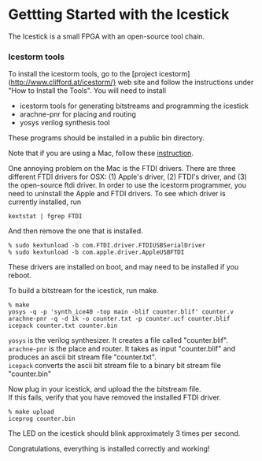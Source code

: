 # Gettting Started with the Icestick

The Icestick is a small FPGA with an open-source tool chain.

### Icestorm tools

To install the icestorm tools,
go to the [project icestorm](http://www.clifford.at/icestorm/} web site
and follow the instructions under "How to Install the Tools".
You will need to install

* icestorm tools for generating bitstreams and programming the icestick
* arachne-pnr for placing and routing 
* yosys verilog synthesis tool

These programs should be installed in a public bin directory.

Note that if you are using a Mac,
follow these [instruction](http://www.clifford.at/icestorm/notes_osx.html).

One annoying problem on the Mac is the FTDI drivers.
There are three different FTDI drivers for OSX:
(1) Apple's driver,
(2) FTDI's driver,
and (3) the open-source ftdi driver.
In order to use the icestorm programmer,
you need to uninstall the Apple and FTDI drivers.
To see which driver is currently installed, run

```
kextstat | fgrep FTDI
```

And then remove the one that is installed.

```
% sudo kextunload -b com.FTDI.driver.FTDIUSBSerialDriver
% sudo kextunload -b com.apple.driver.AppleUSBFTDI
```

These drivers are installed on boot,
and may need to be installed if you reboot.



To build a bitstream for the icestick, run make.

```
% make
yosys -q -p 'synth_ice40 -top main -blif counter.blif' counter.v
arachne-pnr -q -d 1k -o counter.txt -p counter.ucf counter.blif 
icepack counter.txt counter.bin
```
`yosys` is the verilog synthesizer. It creates a file called "counter.blif".  
`arachne-pnr` is the place and router. It takes as input "counter.blif" and produces an ascii bit stream file "counter.txt".  
`icepack` converts the ascii bit stream file
to a binary bit stream file "counter.bin"

Now plug in your icestick, and upload the the bitstream file.  
If this fails, verify that you have removed the installed FTDI driver.

```
% make upload
iceprog counter.bin
```

The LED on the icestick should blink approximately 3 times per second.

Congratulations, everything is installed correctly and working!
